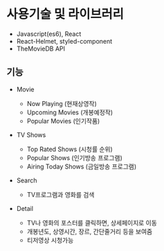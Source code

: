 # 사용기술 및 라이브러리
 * Javascript(es6), React
 * React-Helmet, styled-component
 * TheMovieDB API
 
## 기능
 * Movie
    - Now Playing (현재상영작)
    - Upcoming Movies (개봉예정작)
    - Popular Movies (인기작품)

 * TV Shows
    - Top Rated Shows (시청률 순위)
    - Popular Shows (인기방송 프로그램)
    - Airing Today Shows (금일방송 프로그램)

 * Search
    - TV프로그램과 영화를 검색

 * Detail
    - TV나 영화의 포스터를 클릭하면, 상세페이지로 이동
    - 개봉년도, 상영시간, 장르, 간단줄거리 등을 보여줌
    - 티저영상 시청가능